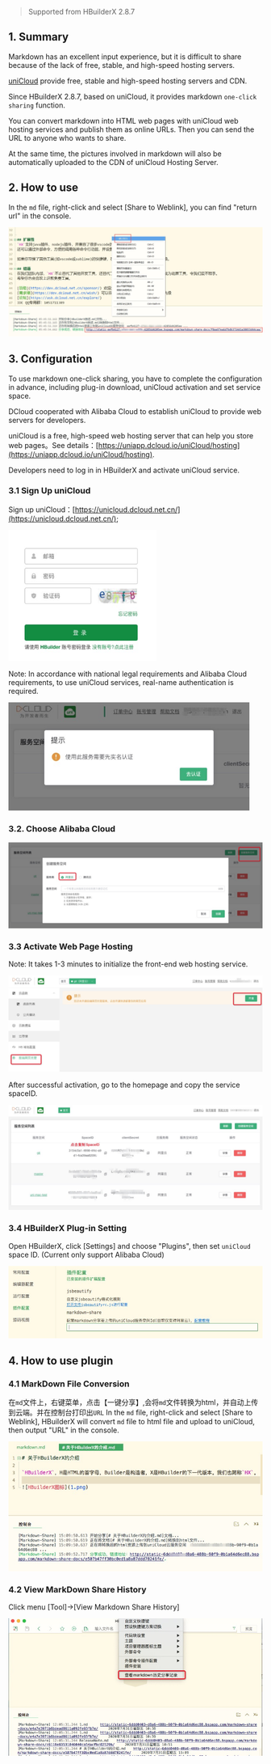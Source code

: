 > Supported from HBuilderX 2.8.7

## 1. Summary

Markdown has an excellent input experience, but it is difficult to share because of the lack of free, stable, and high-speed hosting servers.

[uniCloud](https://unicloud.dcloud.net.cn/) provide free, stable and high-speed hosting servers and CDN.

Since HBuilderX 2.8.7, based on uniCloud, it provides markdown `one-click sharing` function.

You can convert markdown into HTML web pages with uniCloud web hosting services and publish them as online URLs. Then you can send the URL to anyone who wants to share.

At the same time, the pictures involved in markdown will also be automatically uploaded to the CDN of uniCloud Hosting Server.

## 2. How to use

In the `md` file, right-click and select [Share to Weblink], you can find "return url" in the console.

<img src="/static/snapshots/tutorial/markdown_share_1.jpeg" style="zoom:65%" />


## 3. Configuration

To use markdown one-click sharing, you have to complete the configuration in advance, including plug-in download, uniCloud activation and set service space.
 
DCloud cooperated with Alibaba Cloud to establish uniCloud to provide web servers for developers.

uniCloud is a free, high-speed web hosting server that can help you store web pages。See details：[https://uniapp.dcloud.io/uniCloud/hosting](https://uniapp.dcloud.io/uniCloud/hosting).

Developers need to log in in HBuilderX and activate uniCloud service.

### 3.1 Sign Up uniCloud

Sign up uniCloud：[https://unicloud.dcloud.net.cn/](https://unicloud.dcloud.net.cn/); 

<img src="/static/snapshots/tutorial/markdown_share_2.jpeg" style="zoom:80%" />

Note: In accordance with national legal requirements and Alibaba Cloud requirements, to use uniCloud services, real-name authentication is required.

<img src="/static/snapshots/tutorial/markdown_share_3.jpeg" style="zoom:80%" />


### 3.2.  Choose Alibaba Cloud

<img src="/static/snapshots/tutorial/markdown_share_4.jpeg" style="zoom:65%" />

### 3.3  Activate Web Page Hosting

Note: It takes 1-3 minutes to initialize the front-end web hosting service.

<img src="/static/snapshots/tutorial/markdown_share_5.jpeg" style="zoom:65%" />

After successful activation, go to the homepage and copy the service spaceID.

<img src="/static/snapshots/tutorial/markdown_share_6.jpeg" style="zoom:65%" />

### 3.4 HBuilderX Plug-in Setting

Open HBuilderX, click [Settings] and choose "Plugins", then set `uniCloud` space ID. (Current only support Alibaba Cloud)

<img src="/static/snapshots/tutorial/markdown_share_7.jpeg" style="zoom:80%" />


## 4. How to use plugin

### 4.1 MarkDown File Conversion

在`md`文件上，右键菜单，点击【一键分享】,会将`md`文件转换为html，并自动上传到云端。并在控制台打印出`URL`
In the `md` file, right-click and select [Share to Weblink], HBuilderX will convert `md` file to html file and upload to uniCloud, then output "URL" in the console.

<img src="/static/snapshots/tutorial/markdown_share_8.jpeg" style="zoom:80%" />

### 4.2 View MarkDown Share History

Click menu [Tool]->[View Markdown Share History]

<img src="/static/snapshots/tutorial/markdown_share_9.jpeg" style="zoom:80%" />
